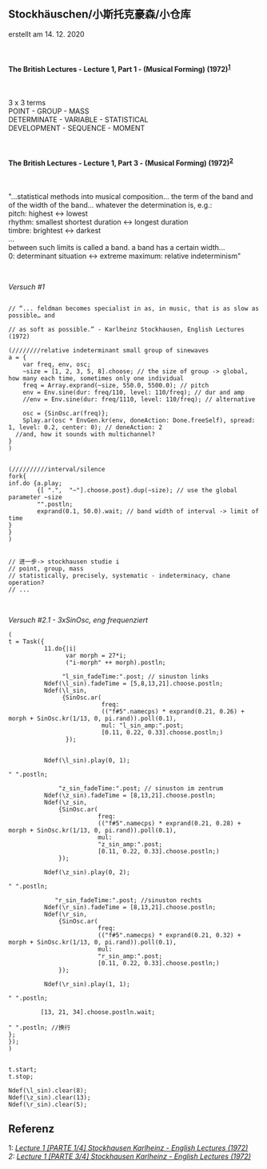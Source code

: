 ## Stockhäuschen/小斯托克豪森/小仓库 <br>

erstellt am 14. 12. 2020

<br>

#### The British Lectures - Lecture 1, Part 1 - (Musical Forming) (1972)<sup>[1](#myfootnote1)</sup> <br>

<br>

3 x 3 terms <br>
POINT - GROUP - MASS <br>
DETERMINATE - VARIABLE - STATISTICAL <br>
DEVELOPMENT - SEQUENCE - MOMENT <br>

<br>

#### The British Lectures - Lecture 1, Part 3 - (Musical Forming) (1972)<sup>[2](#myfootnote2)</sup> <br>

<br>

"...statistical methods into musical composition... the term of the band and of the width of the band... whatever the determination is, e.g.: <br>
pitch: highest <-> lowest <br>
rhythm: smallest shortest duration <-> longest duration <br>
timbre: brightest <-> darkest <br>
... <br>
between such limits is called a band. a band has a certain width... <br>
0: determinant situation  <->  extreme maximum: relative indeterminism" <br>

<br>

*Versuch #1*

```supercollider

// “... feldman becomes specialist in as, in music, that is as slow as possible… and 

// as soft as possible.” - Karlheinz Stockhausen, English Lectures (1972)

(////////relative indeterminant small group of sinewaves
a = {
    var freq, env, osc;
	~size = [1, 2, 3, 5, 8].choose; // the size of group -> global, how many each time, sometimes only one individual
	freq = Array.exprand(~size, 550.0, 5500.0); // pitch
	env = Env.sine(dur: freq/110, level: 110/freq); // dur and amp
	//env = Env.sine(dur: freq/1110, level: 110/freq); // alternative
  
	osc = {SinOsc.ar(freq)};
	Splay.ar(osc * EnvGen.kr(env, doneAction: Done.freeSelf), spread: 1, level: 0.2, center: 0); // doneAction: 2
  //and, how it sounds with multichannel?
}
)


(//////////interval/silence
fork{
inf.do {a.play;
		{[ ".",  "~"].choose.post}.dup(~size); // use the global parameter ~size
		"".postln;
		exprand(0.1, 50.0).wait; // band width of interval -> limit of time
}
}
)


// 进一步-> stockhausen studie i
// point, group, mass
// statistically, precisely, systematic - indeterminacy, chane operation?
// ...

```

<br>

*Versuch #2.1 - 3xSinOsc, eng frequenziert*

```supercollider
(
t = Task({
          11.do{|i|
                var morph = 27*i;
	            ("i-morph" ++ morph).postln;
		
               "l_sin_fadeTime:".post; // sinuston links
		  Ndef(\l_sin).fadeTime = [5,8,13,21].choose.postln;
          Ndef(\l_sin,
			   {SinOsc.ar(
				          freq: 
				          (("f#5".namecps) * exprand(0.21, 0.26) + morph + SinOsc.kr(1/13, 0, pi.rand)).poll(0.1),
				          mul: "l_sin_amp:".post;
				          [0.11, 0.22, 0.33].choose.postln;)
		        });


		  Ndef(\l_sin).play(0, 1);

" ".postln;

		      "z_sin_fadeTime:".post; // sinuston im zentrum
		  Ndef(\z_sin).fadeTime = [8,13,21].choose.postln;
		  Ndef(\z_sin,
			  {SinOsc.ar(
				         freq: 
				         (("f#5".namecps) * exprand(0.21, 0.28) + morph + SinOsc.kr(1/13, 0, pi.rand)).poll(0.1),
				         mul: 
				         "z_sin_amp:".post;
				         [0.11, 0.22, 0.33].choose.postln;)
		      });

		  Ndef(\z_sin).play(0, 2);

" ".postln;

		     "r_sin_fadeTime:".post; //sinuston rechts
		  Ndef(\r_sin).fadeTime = [8,13,21].choose.postln;
		  Ndef(\r_sin,
			  {SinOsc.ar(
				         freq: 
				         (("f#5".namecps) * exprand(0.21, 0.32) + morph + SinOsc.kr(1/13, 0, pi.rand)).poll(0.1),
				         mul: 
				         "r_sin_amp:".post;
				         [0.11, 0.22, 0.33].choose.postln;)
		      });

		  Ndef(\r_sin).play(1, 1);

" ".postln; 

		 [13, 21, 34].choose.postln.wait;

" ".postln; //换行
};
});
)


t.start;
t.stop;

Ndef(\l_sin).clear(8);
Ndef(\z_sin).clear(13);
Ndef(\r_sin).clear(5);

```

## Referenz

<a name="myfootnote1">1</a>: <i>[Lecture 1 [PARTE 1/4] Stockhausen Karlheinz - English Lectures (1972)](https://www.youtube.com/watch?v=lYmMXB0e17E)<i> <br>
<a name="myfootnote2">2</a>: <i>[Lecture 1 [PARTE 3/4] Stockhausen Karlheinz - English Lectures (1972)](https://www.youtube.com/watch?v=NMvpb8b06H4)<i> <br>
